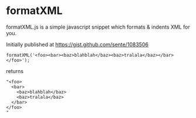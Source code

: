# formatXML
formatXML.js is a simple javascript snippet which formats &amp; indents XML for you.

Initially published at https://gist.github.com/sente/1083506

    formatXML('<foo><bar><baz>blahblah</baz><baz>tralala</baz></bar></foo>');

returns

    "<foo>
      <bar>
        <baz>blahblah</baz>
        <baz>tralala</baz>
      </bar>
    </foo>
    "

